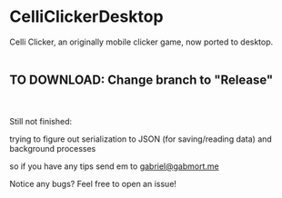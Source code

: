 # CelliClickerDesktop
Celli Clicker, an originally mobile clicker game, now ported to desktop.
<br />
<br />
## TO DOWNLOAD: Change branch to "Release"
<br />
<br />
Still not finished:

trying to figure out serialization to JSON (for saving/reading data) and background processes

so if you have any tips send em to gabriel@gabmort.me

Notice any bugs? Feel free to open an issue!

